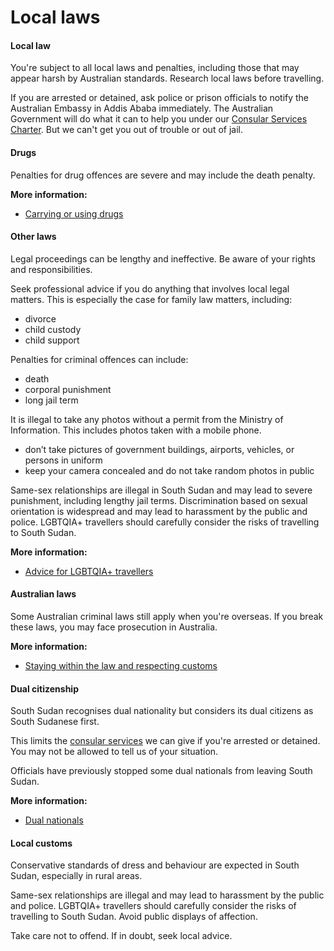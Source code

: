 # Local laws

#### Local law

You're subject to all local laws and penalties, including those that may appear harsh by Australian standards. Research local laws before travelling.

If you are arrested or detained, ask police or prison officials to notify the Australian Embassy in Addis Ababa immediately. The Australian Government will do what it can to help you under our [Consular Services Charter](/node/46). But we can't get you out of trouble or out of jail.

#### Drugs

Penalties for drug offences are severe and may include the death penalty.

**More information:**

* [Carrying or using drugs](/before-you-go/laws/drugs "Carrying or using drugs")

#### Other laws

Legal proceedings can be lengthy and ineffective. Be aware of your rights and responsibilities.

Seek professional advice if you do anything that involves local legal matters. This is especially the case for family law matters, including:

* divorce
* child custody
* child support

Penalties for criminal offences can include:

* death
* corporal punishment
* long jail term

It is illegal to take any photos without a permit from the Ministry of Information. This includes photos taken with a mobile phone.

* don’t take pictures of government buildings, airports, vehicles, or persons in uniform
* keep your camera concealed and do not take random photos in public

Same-sex relationships are illegal in South Sudan and may lead to severe punishment, including lengthy jail terms. Discrimination based on sexual orientation is widespread and may lead to harassment by the public and police. LGBTQIA+ travellers should carefully consider the risks of travelling to South Sudan.

**More information:**

* [Advice for LGBTQIA+ travellers](/before-you-go/who-you-are/LGBTQIA "Advice for LGBTQIA+ travellers")

#### Australian laws

Some Australian criminal laws still apply when you're overseas. If you break these laws, you may face prosecution in Australia.

**More information:**

* [Staying within the law and respecting customs](/before-you-go/laws "Staying within the law")

#### Dual citizenship

South Sudan recognises dual nationality but considers its dual citizens as South Sudanese first.

This limits the [consular services](/consular-services "Our services") we can give if you're arrested or detained. You may not be allowed to tell us of your situation.

Officials have previously stopped some dual nationals from leaving South Sudan.

**More information:**

* [Dual nationals](/before-you-go/who-you-are/dual-nationals "Advice for dual nationals")

#### Local customs

Conservative standards of dress and behaviour are expected in South Sudan, especially in rural areas.

Same-sex relationships are illegal and may lead to harassment by the public and police. LGBTQIA+ travellers should carefully consider the risks of travelling to South Sudan. Avoid public displays of affection.

Take care not to offend. If in doubt, seek local advice.